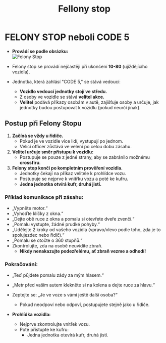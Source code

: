 ﻿---
title: Fellony stop
description: Návod pro tzv. Fellony stop
---

# **FELONY STOP neboli CODE 5**

- **Provádí se podle obrázku:**  
  ![Felony Stop](https://cdn.discordapp.com/attachments/1178654246686695474/1178654728486391818/unknown.png)

- Felony stop se provádí nejčastěji při ukončení **10-80** (ujíždějícího vozidla).
- Jednotka, která zahlásí "CODE 5," se stává vedoucí:  
  - **Vozidlo vedoucí jednotky stojí ve středu.**  
  - Z osoby ve vozidle se stává **velitel akce.**
  - **Velitel** podává příkazy osobám v autě, zajišťuje osoby a určuje, jak jednotky budou postupovat k vozidlu (pokud neurčí jinak).

## **Postup při Felony Stopu**

1. **Začíná se vždy u řidiče.**
   - Pokud je ve vozidle více lidí, vystupují po jednom.
   - Velící officer zůstává ve velení po celou dobu zásahu.
2. **Velitel určuje směr přístupu k vozidlu:**
   - Postupuje se pouze z jedné strany, aby se zabránilo možnému **crossfiru**.
3. **Felony stop končí po kompletním prověření vozidla.**
   - Jednotky čekají na příkaz velitele k prohlídce vozu.  
   - Postupuje se nejprve k vnitřku vozu a poté ke kufru.  
   - **Jedna jednotka otvírá kufr, druhá jistí.**

### **Příklad komunikace při zásahu:**

- „Vypněte motor.“  
- „Vyhoďte klíčky z okna.“  
- „Dejte obě ruce z okna a pomalu si otevřete dveře zvenčí.“  
- „Pomalu vystupte, žádné prudké pohyby.“  
- „Udělejte 2 kroky od vašeho vozidla (vpravo/vlevo podle toho, zda je to spolujezdec nebo řidič).“  
- „Pomalu se otočte o 360 stupňů.“  
- Zkontrolujte, zda na osobě neuvidíte zbraň.  
  - **Nikdy nenakazujte podezřelému, ať zbraň vezme a odhodí!**

### **Pokračování:**

- „Teď půjdete pomalu zády za mým hlasem.“  
- „Metr před vaším autem klekněte si na kolena a dejte ruce za hlavu.“  
- Zeptejte se: „Je ve voze s vámi ještě další osoba?“  
  - Pokud neodpoví nebo odpoví, postupujete stejně jako u řidiče.  

- **Prohlídka vozidla:**  
  - Nejprve zkontrolujte vnitřek vozu.  
  - Poté přistupte ke kufru:  
    - Jedna jednotka otevírá kufr, druhá jistí.
